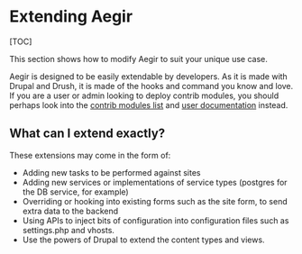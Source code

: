 Extending Aegir
===============

[TOC]

This section shows how to modify Aegir to suit your unique use case.

Aegir is designed to be easily extendable by developers. As it is made with Drupal and Drush, it is made of the hooks and command you know and love. If you are a user or admin looking to deploy contrib modules, you should perhaps look into the [contrib modules list](/extend/contrib/) and [user documentation](/usage/) instead.


What can I extend exactly?
--------------------------

These extensions may come in the form of:

* Adding new tasks to be performed against sites
* Adding new services or implementations of service types (postgres for the DB service, for example)
* Overriding or hooking into existing forms such as the site form, to send extra data to the backend
* Using APIs to inject bits of configuration into configuration files such as settings.php and vhosts.
* Use the powers of Drupal to extend the content types and views.

